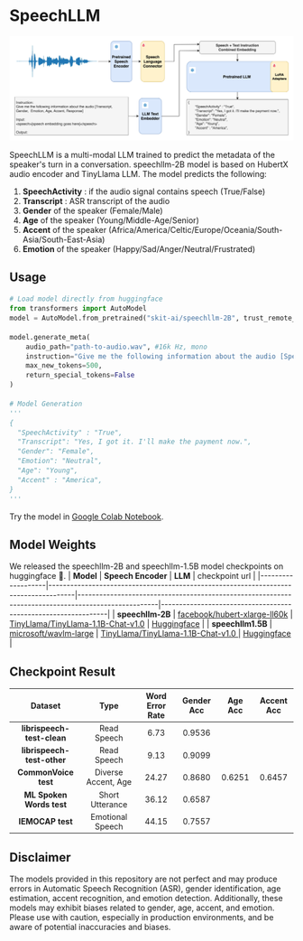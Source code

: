# SpeechLLM
![](./speechllm.png)

SpeechLLM is a multi-modal LLM trained to predict the metadata of the speaker's turn in a conversation. speechllm-2B model is based on HubertX audio encoder and TinyLlama LLM. The model predicts the following:
1. **SpeechActivity** : if the audio signal contains speech (True/False)
2. **Transcript** : ASR transcript of the audio
3. **Gender** of the speaker (Female/Male)
4. **Age** of the speaker (Young/Middle-Age/Senior)
5. **Accent** of the speaker (Africa/America/Celtic/Europe/Oceania/South-Asia/South-East-Asia)
6. **Emotion** of the speaker (Happy/Sad/Anger/Neutral/Frustrated)

## Usage
```python
# Load model directly from huggingface
from transformers import AutoModel
model = AutoModel.from_pretrained("skit-ai/speechllm-2B", trust_remote_code=True)

model.generate_meta(
	audio_path="path-to-audio.wav", #16k Hz, mono
	instruction="Give me the following information about the audio [SpeechActivity, Transcript, Gender, Emotion, Age, Accent]",
	max_new_tokens=500, 
	return_special_tokens=False
)

# Model Generation
'''
{
  "SpeechActivity" : "True",
  "Transcript": "Yes, I got it. I'll make the payment now.",
  "Gender": "Female",
  "Emotion": "Neutral",
  "Age": "Young",
  "Accent" : "America",
}
'''
```

Try the model in [Google Colab Notebook](https://colab.research.google.com/drive/1uqhRl36LJKA4IxnrhplLMv0wQ_f3OuBM?usp=sharing).

## Model Weights
We released the speechllm-2B and speechllm-1.5B model checkpoints on huggingface :hugs:.
| **Model**         | **Speech Encoder**                                                                  | **LLM**                                                                                            | checkpoint url                                                |
|-------------------|-------------------------------------------------------------------------------------|----------------------------------------------------------------------------------------------------|---------------------------------------------------------------|
| **speechllm-2B**  | [facebook/hubert-xlarge-ll60k](https://huggingface.co/facebook/hubert-xlarge-ll60k) | [TinyLlama/TinyLlama-1.1B-Chat-v1.0](https://huggingface.co/TinyLlama/TinyLlama-1.1B-Chat-v1.0)    | [Huggingface](https://huggingface.co/skit-ai/speechllm-2B)    |
| **speechllm1.5B** | [microsoft/wavlm-large](https://huggingface.co/microsoft/wavlm-large)               | [ TinyLlama/TinyLlama-1.1B-Chat-v1.0 ]( https://huggingface.co/TinyLlama/TinyLlama-1.1B-Chat-v1.0) | [Huggingface]( https://huggingface.co/skit-ai/speechllm-1.5B) |

## Checkpoint Result

|         **Dataset**        |       **Type**      | **Word Error Rate** | **Gender Acc** | **Age Acc** | **Accent Acc** |
|:--------------------------:|:-------------------:|:-------------------:|:--------------:|:-----------:|:--------------:|
| **librispeech-test-clean** | Read Speech         |         6.73        |     0.9536     |             |                |
| **librispeech-test-other** | Read Speech         |         9.13        |     0.9099     |             |                |
| **CommonVoice test**       | Diverse Accent, Age |        24.27        |     0.8680     |    0.6251   |     0.6457     |
| **ML Spoken Words test**   | Short Utterance     |        36.12        |     0.6587     |             |                |
| **IEMOCAP test**           | Emotional Speech    |        44.15        |     0.7557     |             |                |

## Disclaimer
The models provided in this repository are not perfect and may produce errors in Automatic Speech Recognition (ASR), gender identification, age estimation, accent recognition, and emotion detection. Additionally, these models may exhibit biases related to gender, age, accent, and emotion. Please use with caution, especially in production environments, and be aware of potential inaccuracies and biases.
